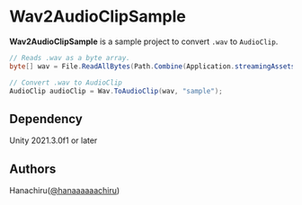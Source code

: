 # Wav2AudioClipSample
<b>Wav2AudioClipSample</b> is a sample project to convert <code>.wav</code> to <code>AudioClip</code>.

``` sample.cs
// Reads .wav as a byte array.
byte[] wav = File.ReadAllBytes(Path.Combine(Application.streamingAssetsPath, "sample.wav"));

// Convert .wav to AudioClip
AudioClip audioClip = Wav.ToAudioClip(wav, "sample");
```

## Dependency
Unity 2021.3.0f1 or later  

## Authors
Hanachiru([@hanaaaaaachiru](https://twitter.com/hanaaaaaachiru))
